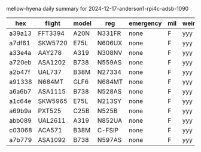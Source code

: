 mellow-hyena daily summary for 2024-12-17-anderson1-rpi4c-adsb-1090

|hex|flight|model|reg|emergency|mil|weirdo|
|--|--|--|--|--|--|--|
|a39a13|FFT3394|A20N|N331FR|none|F|yyy|
|a7df61|SKW5720|E75L|N606UX|none|F|yyy|
|a33e4a|AAY278|A319|N308NV|none|F|yyy|
|a720eb|ASA1202|B738|N559AS|none|F|yyy|
|a2b47f|UAL737|B38M|N27334|none|F|yyy|
|a91338|N684MT|GLF6|N684MT|none|F|yyy|
|a6a6b7|ASA1115|B738|N528AS|none|F|yyy|
|a1c64e|SKW5965|E75L|N213SY|none|F|yyy|
|a69b9a|PXT525|C25B|N525B|none|F|yyy|
|abb089|UAL2611|A319|N852UA|none|F|yyy|
|c03068|ACA571|B38M|C-FSIP|none|F|yyy|
|a7b779|ASA1092|B738|N597AS|none|F|yyy|
